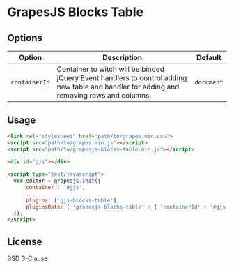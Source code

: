 # GrapesJS Blocks Table

## Options

|Option|Description|Default|
|-|-|-
|`containerId`|Container to witch will be binded jQuery Event handlers to control adding new table and handler for adding and removing rows and columns.|`document`|

## Usage

```html
<link rel="stylesheet" href="path/to/grapes.min.css">
<script src="path/to/grapes.min.js"></script>
<script src="path/to/grapesjs-blocks-table.min.js"></script>

<div id="gjs"></div>

<script type="text/javascript">
  var editor = grapesjs.init({
      container : '#gjs',
      ...
      plugins: ['gjs-blocks-table'],
      pluginsOpts: { 'grapesjs-blocks-table' : { 'containerId' : '#gjs' } },
  });
</script>
```

## License

BSD 3-Clause
